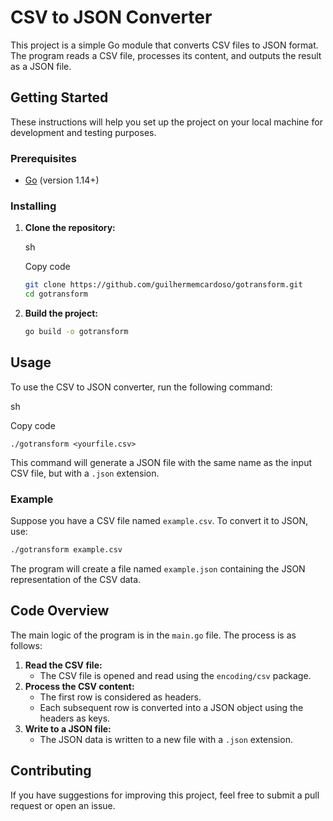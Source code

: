 

# CSV to JSON Converter

This project is a simple Go module that converts CSV files to JSON format. The program reads a CSV file, processes its content, and outputs the result as a JSON file.

## Getting Started

These instructions will help you set up the project on your local machine for development and testing purposes.

### Prerequisites

-   [Go](https://golang.org/doc/install) (version 1.14+)

### Installing

1.  **Clone the repository:**
    
    sh
    
    Copy code
    
    ```sh
    git clone https://github.com/guilhermemcardoso/gotransform.git
    cd gotransform
    ``` 
    
2. **Build the project:**
        
    ```sh
    go build -o gotransform
    ``` 
    

## Usage

To use the CSV to JSON converter, run the following command:

sh

Copy code

`./gotransform <yourfile.csv>` 

This command will generate a JSON file with the same name as the input CSV file, but with a `.json` extension.

### Example

Suppose you have a CSV file named `example.csv`. To convert it to JSON, use:

```sh
./gotransform example.csv
``` 

The program will create a file named `example.json` containing the JSON representation of the CSV data.

## Code Overview

The main logic of the program is in the `main.go` file. The process is as follows:

1.  **Read the CSV file:**
    -   The CSV file is opened and read using the `encoding/csv` package.
2.  **Process the CSV content:**
    -   The first row is considered as headers.
    -   Each subsequent row is converted into a JSON object using the headers as keys.
3.  **Write to a JSON file:**
    -   The JSON data is written to a new file with a `.json` extension.

## Contributing

If you have suggestions for improving this project, feel free to submit a pull request or open an issue.